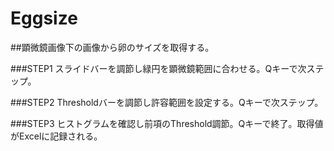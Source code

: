 # Eggsize
##顕微鏡画像下の画像から卵のサイズを取得する。

###STEP1
スライドバーを調節し緑円を顕微鏡範囲に合わせる。Qキーで次ステップ。

###STEP2
Thresholdバーを調節し許容範囲を設定する。Qキーで次ステップ。

###STEP3
ヒストグラムを確認し前項のThreshold調節。Qキーで終了。取得値がExcelに記録される。
